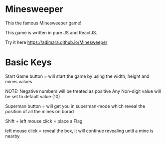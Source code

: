 # Minesweeper

This the famous Minesweeper game!


This game is written in pure JS and ReactJS.


Try it here https://adimara.github.io/Minesweeper


# Basic Keys

Start Game button = will start the game by using the width, height and mines values

NOTE: Negative numbers will be treated as positive
      Any Non-digit value will be set to default value (10)

Superman button = will get you in superman-mode which reveal the position of all the mines on borad

Shift + left mouse click = place a Flag

left mouse click = reveal the box, it will continue revealing until a mine is nearby 

